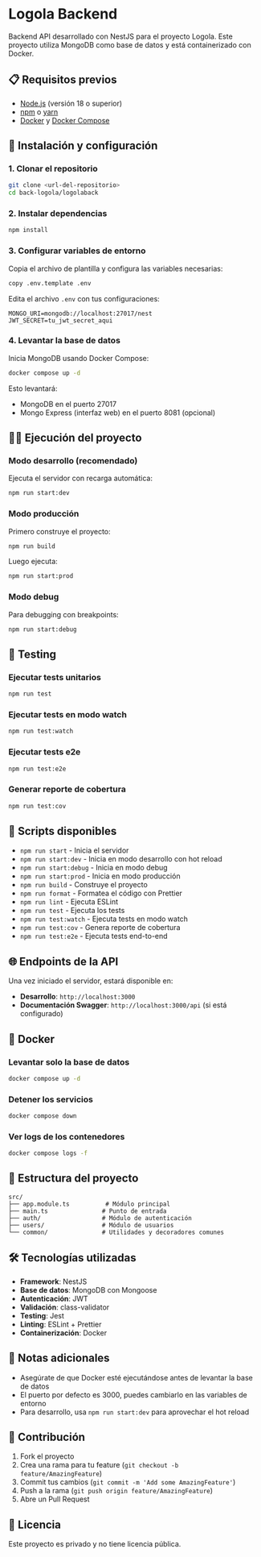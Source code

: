 # Logola Backend

Backend API desarrollado con NestJS para el proyecto Logola. Este proyecto utiliza MongoDB como base de datos y está containerizado con Docker.

## 📋 Requisitos previos

- [Node.js](https://nodejs.org/) (versión 18 o superior)
- [npm](https://www.npmjs.com/) o [yarn](https://yarnpkg.com/)
- [Docker](https://www.docker.com/) y [Docker Compose](https://docs.docker.com/compose/)

## 🚀 Instalación y configuración

### 1. Clonar el repositorio
```bash
git clone <url-del-repositorio>
cd back-logola/logolaback
```

### 2. Instalar dependencias
```bash
npm install
```

### 3. Configurar variables de entorno
Copia el archivo de plantilla y configura las variables necesarias:
```bash
copy .env.template .env
```

Edita el archivo `.env` con tus configuraciones:
```env
MONGO_URI=mongodb://localhost:27017/nest
JWT_SECRET=tu_jwt_secret_aqui
```

### 4. Levantar la base de datos
Inicia MongoDB usando Docker Compose:
```bash
docker compose up -d
```

Esto levantará:
- MongoDB en el puerto 27017
- Mongo Express (interfaz web) en el puerto 8081 (opcional)

## 🏃‍♂️ Ejecución del proyecto

### Modo desarrollo (recomendado)
Ejecuta el servidor con recarga automática:
```bash
npm run start:dev
```

### Modo producción
Primero construye el proyecto:
```bash
npm run build
```

Luego ejecuta:
```bash
npm run start:prod
```

### Modo debug
Para debugging con breakpoints:
```bash
npm run start:debug
```

## 🧪 Testing

### Ejecutar tests unitarios
```bash
npm run test
```

### Ejecutar tests en modo watch
```bash
npm run test:watch
```

### Ejecutar tests e2e
```bash
npm run test:e2e
```

### Generar reporte de cobertura
```bash
npm run test:cov
```

## 🔧 Scripts disponibles

- `npm run start` - Inicia el servidor
- `npm run start:dev` - Inicia en modo desarrollo con hot reload
- `npm run start:debug` - Inicia en modo debug
- `npm run start:prod` - Inicia en modo producción
- `npm run build` - Construye el proyecto
- `npm run format` - Formatea el código con Prettier
- `npm run lint` - Ejecuta ESLint
- `npm run test` - Ejecuta los tests
- `npm run test:watch` - Ejecuta tests en modo watch
- `npm run test:cov` - Genera reporte de cobertura
- `npm run test:e2e` - Ejecuta tests end-to-end

## 🌐 Endpoints de la API

Una vez iniciado el servidor, estará disponible en:
- **Desarrollo**: `http://localhost:3000`
- **Documentación Swagger**: `http://localhost:3000/api` (si está configurado)

## 🐳 Docker

### Levantar solo la base de datos
```bash
docker compose up -d
```

### Detener los servicios
```bash
docker compose down
```

### Ver logs de los contenedores
```bash
docker compose logs -f
```

## 📁 Estructura del proyecto

```
src/
├── app.module.ts          # Módulo principal
├── main.ts               # Punto de entrada
├── auth/                 # Módulo de autenticación
├── users/                # Módulo de usuarios
└── common/               # Utilidades y decoradores comunes
```

## 🛠️ Tecnologías utilizadas

- **Framework**: NestJS
- **Base de datos**: MongoDB con Mongoose
- **Autenticación**: JWT
- **Validación**: class-validator
- **Testing**: Jest
- **Linting**: ESLint + Prettier
- **Containerización**: Docker

## 📝 Notas adicionales

- Asegúrate de que Docker esté ejecutándose antes de levantar la base de datos
- El puerto por defecto es 3000, puedes cambiarlo en las variables de entorno
- Para desarrollo, usa `npm run start:dev` para aprovechar el hot reload

## 🤝 Contribución

1. Fork el proyecto
2. Crea una rama para tu feature (`git checkout -b feature/AmazingFeature`)
3. Commit tus cambios (`git commit -m 'Add some AmazingFeature'`)
4. Push a la rama (`git push origin feature/AmazingFeature`)
5. Abre un Pull Request

## 📄 Licencia

Este proyecto es privado y no tiene licencia pública.
